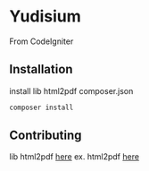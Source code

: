 # Yudisium 

From CodeIgniter

## Installation

install lib html2pdf composer.json

```bash
composer install
```

## Contributing
lib html2pdf [here](https://github.com/spipu/html2pdf)
ex. html2pdf [here](https://github.com/spipu/html2pdf/tree/master/examples)
